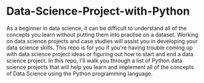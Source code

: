 # Data-Science-Project-with-Python
As a beginner in data science, it can be difficult to understand all of the concepts you learn without putting them into practise on a dataset. Working on data science projects and case studies will assist you in developing your data science skills. This repo is for you if you're having trouble coming up with data science project ideas or figuring out how to start and end a data science project. In this repo, I'll walk you through a list of Python data science projects that will help you learn and implement all of the concepts of Data Science using the Python programming language.
